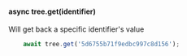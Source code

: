 #### async tree.get(identifier)

Will get back a specific identifier's value

```js
    await tree.get('5d6755b71f9edbc997c8d156');
```

